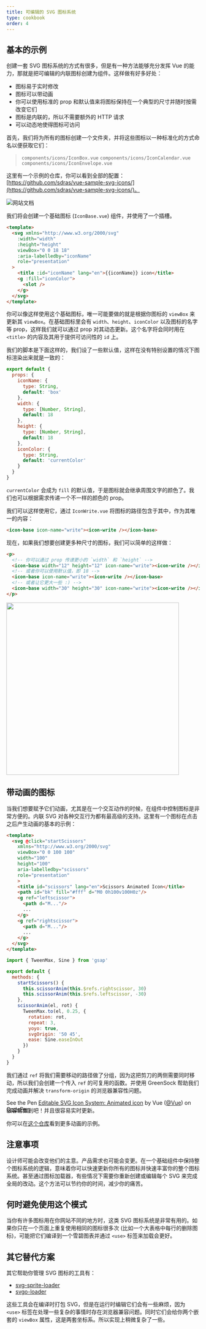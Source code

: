 ```yaml
---
title: 可编辑的 SVG 图标系统
type: cookbook
order: 4
---
```


## 基本的示例

创建一套 SVG 图标系统的方式有很多，但是有一种方法能够充分发挥 Vue 的能力，那就是把可编辑的内联图标创建为组件。这样做有好多好处：

* 图标易于实时修改
* 图标可以带动画
* 你可以使用标准的 prop 和默认值来将图标保持在一个典型的尺寸并随时按需改变它们
* 图标是内联的，所以不需要额外的 HTTP 请求
* 可以动态地使得图标可访问

首先，我们将为所有的图标创建一个文件夹，并将这些图标以一种标准化的方式命名以便获取它们：

> `components/icons/IconBox.vue`
> `components/icons/IconCalendar.vue`
> `components/icons/IconEnvelope.vue`

这里有一个示例的仓库，你可以看到全部的配置：[https://github.com/sdras/vue-sample-svg-icons/](https://github.com/sdras/vue-sample-svg-icons/)。

![网站文档](https://s3-us-west-2.amazonaws.com/s.cdpn.io/28963/screendocs.jpg '文档 demo')

我们将会创建一个基础图标 (`IconBase.vue`) 组件，并使用了一个插槽。

```html
<template>
  <svg xmlns="http://www.w3.org/2000/svg"
    :width="width"
    :height="height"
    viewBox="0 0 18 18"
    :aria-labelledby="iconName"
    role="presentation"
  >
    <title :id="iconName" lang="en">{{iconName}} icon</title>
    <g :fill="iconColor">
      <slot />
    </g>
  </svg>
</template>
```

你可以像这样使用这个基础图标，唯一可能要做的就是根据你图标的 `viewBox` 来更新其 `viewBox`。在基础图标里会有 `width`、`height`、`iconColor` 以及图标的名字等 prop，这样我们就可以通过 prop 对其动态更新。这个名字将会同时用在 `<title>` 的内容及其用于提供可访问性的 `id` 上。

我们的脚本是下面这样的，我们设了一些默认值，这样在没有特别设置的情况下图标渲染出来就是一致的：

```js
export default {
  props: {
    iconName: {
      type: String,
      default: 'box'
    },
    width: {
      type: [Number, String],
      default: 18
    },
    height: {
      type: [Number, String],
      default: 18
    },
    iconColor: {
      type: String,
      default: 'currentColor'
    }
  }
}
```

`currentColor` 会成为 `fill` 的默认值，于是图标就会继承周围文字的颜色了。我们也可以根据需求传递一个不一样的颜色的 prop。

我们可以这样使用它，通过 `IconWrite.vue` 将图标的路径包含于其中，作为其唯一的内容：

```html
<icon-base icon-name="write"><icon-write /></icon-base>
```

现在，如果我们想要创建更多种尺寸的图标，我们可以简单的这样做：

```html
<p>
  <!-- 你可以通过 prop 传递更小的 `width` 和 `height` -->
  <icon-base width="12" height="12" icon-name="write"><icon-write /></icon-base>
  <!-- 或者你可以使用默认值，即 18 -->
  <icon-base icon-name="write"><icon-write /></icon-base>
  <!-- 或者让它更大一些 :) -->
  <icon-base width="30" height="30" icon-name="write"><icon-write /></icon-base>
</p>
```

<img src="https://s3-us-west-2.amazonaws.com/s.cdpn.io/28963/Screen%20Shot%202018-01-01%20at%204.51.40%20PM.png" width="450" />

## 带动画的图标

当我们想要赋予它们动画，尤其是在一个交互动作的时候，在组件中控制图标是非常方便的。内联 SVG 对各种交互行为都有最高级的支持。这里有一个图标在点击之后产生动画的基本的示例：

```html
<template>
  <svg @click="startScissors"
    xmlns="http://www.w3.org/2000/svg"
    viewBox="0 0 100 100"
    width="100"
    height="100"
    aria-labelledby="scissors"
    role="presentation"
    >
    <title id="scissors" lang="en">Scissors Animated Icon</title>
    <path id="bk" fill="#fff" d="M0 0h100v100H0z"/>
    <g ref="leftscissor">
      <path d="M..."/>
      ...
    </g>
    <g ref="rightscissor">
      <path d="M..."/>
      ...
    </g>
  </svg>
</template>
```

```js
import { TweenMax, Sine } from 'gsap'

export default {
  methods: {
    startScissors() {
      this.scissorAnim(this.$refs.rightscissor, 30)
      this.scissorAnim(this.$refs.leftscissor, -30)
    },
    scissorAnim(el, rot) {
      TweenMax.to(el, 0.25, {
        rotation: rot,
        repeat: 3,
        yoyo: true,
        svgOrigin: '50 45',
        ease: Sine.easeInOut
      })
    }
  }
}
```

我们通过 `ref` 将我们需要移动的路径做了分组，因为这把剪刀的两侧需要同时移动，所以我们会创建一个传入 `ref` 的可复用的函数。并使用 GreenSock 帮助我们完成动画并解决 `transform-origin` 的浏览器兼容性问题。

<p data-height="300" data-theme-id="0" data-slug-hash="dJRpgY" data-default-tab="result" data-user="Vue" data-embed-version="2" data-pen-title="Editable SVG Icon System: Animated icon" class="codepen">See the Pen <a href="https://codepen.io/team/Vue/pen/dJRpgY/">Editable SVG Icon System: Animated icon</a> by Vue (<a href="https://codepen.io/Vue">@Vue</a>) on <a href="https://codepen.io">CodePen</a>.</p><script async src="https://production-assets.codepen.io/assets/embed/ei.js"></script>

<p style="margin-top:-30px">很容易做到吧！并且很容易实时更新。</p>

你可以在[这个仓库](https://github.com/sdras/vue-sample-svg-icons/)看到更多动画的示例。

## 注意事项

设计师可能会改变他们的主意。产品需求也可能会变更。在一个基础组件中保持整个图标系统的逻辑，意味着你可以快速更新你所有的图标并快速丰富你的整个图标系统。甚至通过图标加载器，有些情况下需要你重新创建或编辑每个 SVG 来完成全局的改动。这个方法可以节约你的时间，减少你的痛苦。

## 何时避免使用这个模式

当你有许多图标用在你网站不同的地方时，这类 SVG 图标系统是非常有用的。如果你只在一个页面上重复使用相同的图标很多次 (比如一个大表格中每行的删除图标)，可能把它们编译到一个雪碧图表并通过 `<use>` 标签来加载会更好。

## 其它替代方案

其它帮助你管理 SVG 图标的工具有：

* [svg-sprite-loader](https://github.com/kisenka/svg-sprite-loader)
* [svgo-loader](https://github.com/rpominov/svgo-loader)

这些工具会在编译时打包 SVG，但是在运行时编辑它们会有一些麻烦，因为 `<use>` 标签在处理一些复杂的事情时存在浏览器兼容问题。同时它们会给你两个嵌套的 `viewBox` 属性，这是两套坐标系。所以实现上稍微复杂了一些。
